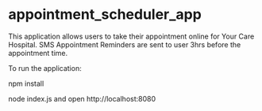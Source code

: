 # appointment_scheduler_app

This application allows users to take their appointment online for Your Care Hospital.
SMS Appointment Reminders are sent to user 3hrs before the appointment time.


To run the application:

npm install

node index.js and open http://localhost:8080
